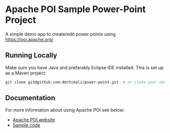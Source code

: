# Apache POI Sample Power-Point Project

A simple demo app to create/edit power points using https://poi.apache.org/

## Running Locally

Make sure you have Java and prefarably Eclipse IDE installed. This is set up as a Maven project. 

```sh
git clone git@github.com:dmrhimali/power-point.git  # or clone your own fork
```

## Documentation

For more information about using Apache POI see  below:

- [Apache POI website](https://poi.apache.org/)
- [Sample code](http://svn.apache.org/repos/asf/poi/trunk/src/examples/src/org/apache/poi/hslf/examples/)
